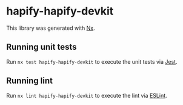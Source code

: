 # hapify-hapify-devkit

This library was generated with [Nx](https://nx.dev).

## Running unit tests

Run `nx test hapify-hapify-devkit` to execute the unit tests via
[Jest](https://jestjs.io).

## Running lint

Run `nx lint hapify-hapify-devkit` to execute the lint via
[ESLint](https://eslint.org/).
